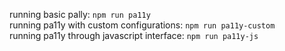 running basic pally: ````npm run pa11y````<br>
running pa11y with custom configurations: ```npm run pa11y-custom```<br>
running pa11y through javascript interface: ```npm run pa11y-js```<br>